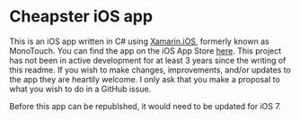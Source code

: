 # Cheapster iOS app

This is an iOS app written in C# using [Xamarin.iOS](http://xamarin.com/ios), formerly known as MonoTouch. You can find the app on the iOS App Store [here](https://itunes.apple.com/us/app/cheapster/id426078800?mt=8). This project has not been in active development for at least 3 years since the writing of this readme. If you wish to make changes, improvements, and/or updates to the app they are heartily welcome. I only ask that you make a proposal to what you wish to do in a GitHub issue.

Before this app can be republshed, it would need to be updated for iOS 7.
